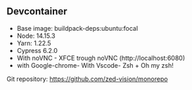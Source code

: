 ## Devcontainer

- Base image: buildpack-deps:ubuntu:focal
- Node: 14.15.3
- Yarn: 1.22.5
- Cypress 6.2.0
- With noVNC - XFCE trough noVNC (http://localhost:6080)
- with Google-chrome- With Vscode- Zsh + Oh my zsh!

Git repository: https://github.com/zed-vision/monorepo
